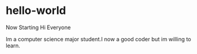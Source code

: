 # hello-world
Now Starting
Hi Everyone 

Im a computer science major student.I now a good coder but im willing to learn.
